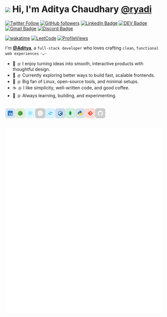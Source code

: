 # <img src="https://raw.githubusercontent.com/MartinHeinz/MartinHeinz/master/wave.gif" width="32px"> Hi, I'm Aditya Chaudhary [@ryadi](https://ryadi.vercel.app/)

[![Twitter Follow](https://img.shields.io/twitter/follow/aditya_byte?style=social)](https://twitter.com/intent/follow?screen_name=aditya_byte)
[![GitHub followers](https://img.shields.io/github/followers/snkyninja?label=Follow&style=social)](https://github.com/snkyninja/?tab=follow)
[![LinkedIn Badge](https://img.shields.io/badge/-LinkedIn-blue?style=flat&logo=Linkedin&logoColor=blue&link=https://www.linkedin.com/in/ryadi/)](https://www.linkedin.com/in/ryadi/)
[![DEV Badge](https://img.shields.io/badge/-Dev-c14438?style=social&logo=Dev.to&logoColor=black&link=https://dev.to/ryadi)](https://dev.to/ryadi)
[![Gmail Badge](https://img.shields.io/badge/-aditya.chaudhary@gmail.com-c14438?style=social&logo=Gmail&logoColor=red&link=mailto:aditya.chaudhary0523@gmail.com)](mailto:aditya.chaudhary0523@gmail.com)
[![Discord Badge](https://img.shields.io/badge/-Ninja-5865F2?style=social&logo=discord&logoColor=5865F2)](https://discordapp.com/users/662898453764112408)

[![wakatime](https://wakatime.com/badge/user/70df6fac-44b1-4924-8500-cac173ba6a32.svg)](https://wakatime.com/@ryadi)
[![LeetCode](https://img.shields.io/badge/dynamic/json?style=flat&labelColor=%235E5E5E&color=%23B8860B&label=Solved&query=solvedOverTotal&url=https%3A%2F%2Fleetcode-badge.vercel.app%2Fapi%2Fusers%2Fryadi&logo=leetcode&logoColor=yellow)](https://leetcode.com/ryadi/)
[![ProfileViews](https://komarev.com/ghpvc/?username=snkyninja&color=red&style=flat)](https://komarev.com/ghpvc/?username=snkyninja)

I'm **[@Aditya](https://ryadi.vercel.app/)**, a `full-stack developer` who loves crafting `clean`, `functional web experiences` `◜ᴗ◝`

- 🐸 ﹫ I enjoy turning ideas into smooth, interactive products with thoughtful design.
- 🧭 ﹫ Currently exploring better ways to build fast, scalable frontends.
- 🐧 ﹫ Big fan of Linux, open-source tools, and minimal setups.
- ☕ ﹫ I like simplicity, well-written code, and good coffee.
- 🐬 ﹫ Always learning, building, and experimenting.

<br>

<div>
  <a href="https://www.typescriptlang.org/" target="_blank"><img align="left" alt="Typescript" width="32px" src="./assets/icons/typescript.svg" /></a>
  <a href="https://nodejs.org/" target="_blank"><img align="left" alt="Node.js" width="32px" src="./assets/icons/nodejs.svg" /></a>
  <a href="https://react.dev/" target="_blank"><img align="left" alt="React.js" width="32px" src="./assets/icons/react.svg" /></a>
  <a href="https://nextjs.org/" target="_blank"><img align="left" alt="Next.js" width="32px" src="./assets/icons/nextjs.svg" /></a>
  <a href="" target="_blank"><img align="left" alt="Next.js" width="32px" src="./assets/icons/tailwindcss.svg" /></a>
  <a href="https://isocpp.org/" target="_blank"><img align="left" alt="C++" width="32px" src="./assets/icons/C++.svg" /></a>
  <a href="https://www.mongodb.com/" target="_blank"><img align="left" alt="MongoDB" width="32px" src="./assets/icons/mongodb.svg" /></a>
  <a href="https://www.python.org/" target="_blank"><img align="left" alt="Python" width="32px" src="./assets/icons/python.svg" /></a>
  <a href="https://git-scm.com/" target="_blank"><img align="left" alt="git" width="32px" src="./assets/icons/git.svg" /></a>
  <a href="https://github.com/" target="_blank"><img align="left" alt="GitHub" width="32px" src="./assets/icons/github.svg" /></a>
</div>

<br><br>

![](https://raw.githubusercontent.com/snkyninja/github-stats-transparent/output/generated/overview.svg)
![](https://raw.githubusercontent.com/snkyninja/github-stats-transparent/output/generated/languages.svg)

<!-- [![Discord Presence](https://lanyard-profile-readme.vercel.app/api/662898453764112408?bg=00000000&idleMessage=Probably%20doing%20something%20else...)](https://discord.com/users/662898453764112408) -->

<!-- START OF PROFILE STACK, DO NOT REMOVE -->

<!-- END OF PROFILE STACK, DO NOT REMOVE -->

<br>
